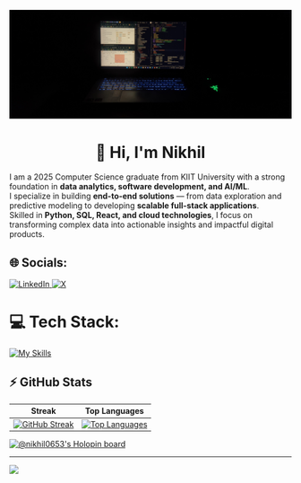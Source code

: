 ![image](https://github.com/NIKHIL0653/NIKHIL0653/blob/main/IMG_20250803_094959%20(1).jpg?raw=true)
<h1 align="center">👋 Hi, I'm Nikhil</h1>

I am a 2025 Computer Science graduate from KIIT University with a strong foundation in **data analytics, software development, and AI/ML**.  
I specialize in building **end-to-end solutions** — from data exploration and predictive modeling to developing **scalable full-stack applications**.  
Skilled in **Python, SQL, React, and cloud technologies**, I focus on transforming complex data into actionable insights and impactful digital products.


## 🌐 Socials:
<a href="https://www.linkedin.com/in/nikhil-choudhary-0653/" target="blank">
<img src="https://skillicons.dev/icons?i=linkedin" alt="LinkedIn" />
</a>
<a href="https://x.com/Nikhil0653" target="blank">
<img src="https://skillicons.dev/icons?i=twitter" alt="X" />
</a>

# 💻 Tech Stack:
[![My Skills](https://skillicons.dev/icons?i=java,spring,c,cpp,py,linux,aws,gcp,workers,bash,docker,kubernetes,react,js,git,ts,nodejs,tailwind,postgres,postman,prisma,supabase,tensorflow,opencv&perline=12)](https://skillicons.dev)

## ⚡ GitHub Stats

| Streak | Top Languages |
| --- | --- |
| <a href="#"><img src="https://streak-stats.demolab.com?user=NIKHIL0653&theme=blueberry&hide_border=true" alt="GitHub Streak"/></a> | <a href="#"><img src="https://github-readme-stats.vercel.app/api/top-langs/?username=NIKHIL0653&layout=compact&theme=blueberry&hide_border=true" alt="Top Languages"/></a> |


[![@nikhil0653's Holopin board](https://holopin.io/api/user/board?user=nikhil0653)](https://www.holopin.io/@nikhil0653)


---
[![](https://visitcount.itsvg.in/api?id=NIKHIL0653&icon=2&color=0)](https://visitcount.itsvg.in)

<!-- Proudly created with GPRM ( https://gprm.itsvg.in ) -->
